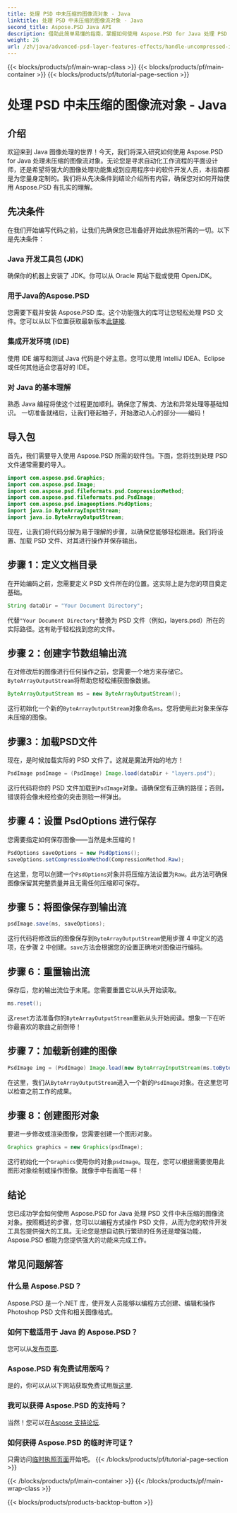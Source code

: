 ```yaml
---
title: 处理 PSD 中未压缩的图像流对象 - Java
linktitle: 处理 PSD 中未压缩的图像流对象 - Java
second_title: Aspose.PSD Java API
description: 借助此简单易懂的指南，掌握如何使用 Aspose.PSD for Java 处理 PSD 中的未压缩图像流。非常适合开发人员和设计师。
weight: 26
url: /zh/java/advanced-psd-layer-features-effects/handle-uncompressed-image-stream-object-psd/
---
```


{{< blocks/products/pf/main-wrap-class >}}
{{< blocks/products/pf/main-container >}}
{{< blocks/products/pf/tutorial-page-section >}}

# 处理 PSD 中未压缩的图像流对象 - Java

## 介绍
欢迎来到 Java 图像处理的世界！今天，我们将深入研究如何使用 Aspose.PSD for Java 处理未压缩的图像流对象。无论您是寻求自动化工作流程的平面设计师，还是希望将强大的图像处理功能集成到应用程序中的软件开发人员，本指南都是为您量身定制的。我们将从先决条件到结论介绍所有内容，确保您对如何开始使用 Aspose.PSD 有扎实的理解。
## 先决条件
在我们开始编写代码之前，让我们先确保您已准备好开始此旅程所需的一切。以下是先决条件：
### Java 开发工具包 (JDK)
确保你的机器上安装了 JDK。你可以从 Oracle 网站下载或使用 OpenJDK。
### 用于Java的Aspose.PSD
您需要下载并安装 Aspose.PSD 库。这个功能强大的库可让您轻松处理 PSD 文件。您可以从以下位置获取最新版本[此链接](https://releases.aspose.com/psd/java/).
### 集成开发环境 (IDE)
使用 IDE 编写和测试 Java 代码是个好主意。您可以使用 IntelliJ IDEA、Eclipse 或任何其他适合您喜好的 IDE。
### 对 Java 的基本理解
熟悉 Java 编程将使这个过程更加顺利。确保您了解类、方法和异常处理等基础知识。
一切准备就绪后，让我们卷起袖子，开始激动人心的部分——编码！
## 导入包
首先，我们需要导入使用 Aspose.PSD 所需的软件包。下面，您将找到处理 PSD 文件通常需要的导入。
```java
import com.aspose.psd.Graphics;
import com.aspose.psd.Image;
import com.aspose.psd.fileformats.psd.CompressionMethod;
import com.aspose.psd.fileformats.psd.PsdImage;
import com.aspose.psd.imageoptions.PsdOptions;
import java.io.ByteArrayInputStream;
import java.io.ByteArrayOutputStream;
```
现在，让我们将代码分解为易于理解的步骤，以确保您能够轻松跟进。我们将设置、加载 PSD 文件、对其进行操作并保存输出。 
## 步骤 1：定义文档目录
在开始编码之前，您需要定义 PSD 文件所在的位置。这实际上是为您的项目奠定基础。 
```java
String dataDir = "Your Document Directory";
```
代替`"Your Document Directory"`替换为 PSD 文件（例如，layers.psd）所在的实际路径。这有助于轻松找到您的文件。
## 步骤 2：创建字节数组输出流
在对修改后的图像进行任何操作之前，您需要一个地方来存储它。`ByteArrayOutputStream`将帮助您轻松捕获图像数据。
```java
ByteArrayOutputStream ms = new ByteArrayOutputStream();
```
这行初始化一个新的`ByteArrayOutputStream`对象命名`ms`。您将使用此对象来保存未压缩的图像。
## 步骤3：加载PSD文件
现在，是时候加载实际的 PSD 文件了。这就是魔法开始的地方！
```java
PsdImage psdImage = (PsdImage) Image.load(dataDir + "layers.psd");
```
这行代码将你的 PSD 文件加载到`PsdImage`对象。请确保您有正确的路径；否则，错误将会像未经检查的突击测验一样弹出。
## 步骤 4：设置 PsdOptions 进行保存
您需要指定如何保存图像——当然是未压缩的！
```java
PsdOptions saveOptions = new PsdOptions();
saveOptions.setCompressionMethod(CompressionMethod.Raw);
```
在这里，您可以创建一个`PsdOptions`对象并将压缩方法设置为`Raw`。此方法可确保图像保留其完整质量并且无需任何压缩即可保存。
## 步骤 5：将图像保存到输出流
```java
psdImage.save(ms, saveOptions);
```
这行代码将修改后的图像保存到`ByteArrayOutputStream`使用步骤 4 中定义的选项，在步骤 2 中创建。`save`方法会根据您的设置正确地对图像进行编码。
## 步骤 6：重置输出流
保存后，您的输出流位于末尾。您需要重置它以从头开始读取。
```java
ms.reset();
```
这`reset`方法准备你的`ByteArrayOutputStream`重新从头开始阅读。想象一下在听你最喜欢的歌曲之前倒带！
## 步骤 7：加载新创建的图像
```java
PsdImage img = (PsdImage) Image.load(new ByteArrayInputStream(ms.toByteArray()));
```
在这里，我们从`ByteArrayOutputStream`进入一个新的`PsdImage`对象。在这里您可以检查之前工作的成果。
## 步骤 8：创建图形对象
要进一步修改或渲染图像，您需要创建一个图形对象。
```java
Graphics graphics = new Graphics(psdImage);
```
这行初始化一个`Graphics`使用你的对象`psdImage`。现在，您可以根据需要使用此图形对象绘制或操作图像。就像手中有画笔一样！
## 结论 
您已成功学会如何使用 Aspose.PSD for Java 处理 PSD 文件中未压缩的图像流对象。按照概述的步骤，您可以以编程方式操作 PSD 文件，从而为您的软件开发工具包提供强大的工具。无论您是想自动执行繁琐的任务还是增强功能，Aspose.PSD 都能为您提供强大的功能来完成工作。
## 常见问题解答
### 什么是 Aspose.PSD？
Aspose.PSD 是一个.NET 库，使开发人员能够以编程方式创建、编辑和操作 Photoshop PSD 文件和相关图像格式。
### 如何下载适用于 Java 的 Aspose.PSD？
您可以从[发布页面](https://releases.aspose.com/psd/java/).
### Aspose.PSD 有免费试用版吗？
是的，你可以从以下网站获取免费试用版[这里](https://releases.aspose.com/).
### 我可以获得 Aspose.PSD 的支持吗？
当然！您可以在[Aspose 支持论坛](https://forum.aspose.com/c/psd/34).
### 如何获得 Aspose.PSD 的临时许可证？
只需访问[临时执照页面](https://purchase.aspose.com/temporary-license/)开始吧。
{{< /blocks/products/pf/tutorial-page-section >}}

{{< /blocks/products/pf/main-container >}}
{{< /blocks/products/pf/main-wrap-class >}}

{{< blocks/products/products-backtop-button >}}
